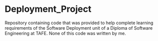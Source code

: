 # Deployment_Project
Repository containing code that was provided to help complete learning requirements of the Software Deployment unit of a Diploma of Software Engineering at TAFE. None of this code was written by me.

